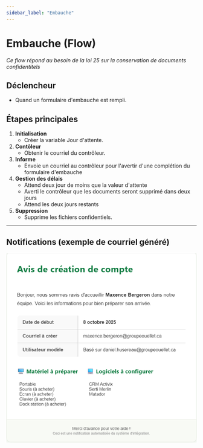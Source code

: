 ```yaml
---
sidebar_label: "Embauche"
---
```


# Embauche (Flow)
*Ce flow répond au besoin de la loi 25 sur la conservation de documents confidentitels* 

## Déclencheur
- Quand un formulaire d'embauche est rempli.

## Étapes principales
1. **Initialisation**
   - Créer la variable Jour d'attente.
2. **Contôleur**
   - Obtenir le courriel du contrôleur.
3. **Informe**
   - Envoie un courriel au contrôleur pour l'avertir d'une complétion du formulaire d'embauche
4. **Gestion des délais**
   - Attend deux jour de moins que la valeur d'attente
   - Averti le contrôleur que les documents seront supprimé dans deux jours
   - Attend les deux jours restants
6. **Suppression**
   - Supprime les fichiers confidentiels.
---

## Notifications (exemple de courriel généré)

![Exemple d'email d'embauche](/img/email-onboarding.png)
